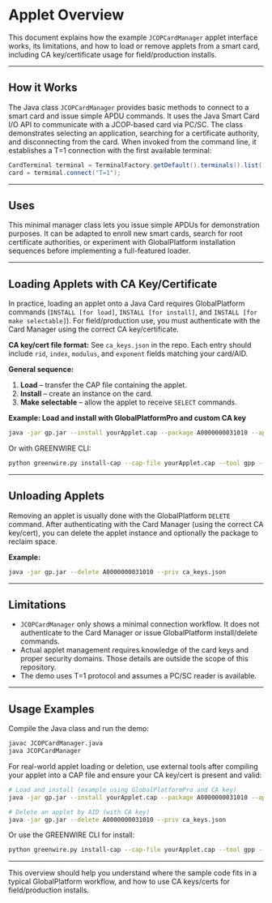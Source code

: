 
# Applet Overview

This document explains how the example `JCOPCardManager` applet interface works, its limitations, and how to load or remove applets from a smart card, including CA key/certificate usage for field/production installs.

---

## How it Works

The Java class `JCOPCardManager` provides basic methods to connect to a smart card and issue simple APDU commands. It uses the Java Smart Card I/O API to communicate with a JCOP-based card via PC/SC. The class demonstrates selecting an application, searching for a certificate authority, and disconnecting from the card. When invoked from the command line, it establishes a T=1 connection with the first available terminal:

```java
CardTerminal terminal = TerminalFactory.getDefault().terminals().list().get(0);
card = terminal.connect("T=1");
```

---

## Uses

This minimal manager class lets you issue simple APDUs for demonstration purposes. It can be adapted to enroll new smart cards, search for root certificate authorities, or experiment with GlobalPlatform installation sequences before implementing a full-featured loader.

---

## Loading Applets with CA Key/Certificate

In practice, loading an applet onto a Java Card requires GlobalPlatform commands (`INSTALL [for load]`, `INSTALL [for install]`, and `INSTALL [for make selectable]`). For field/production use, you must authenticate with the Card Manager using the correct CA key/certificate.

**CA key/cert file format:** See `ca_keys.json` in the repo. Each entry should include `rid`, `index`, `modulus`, and `exponent` fields matching your card/AID.

**General sequence:**
1. **Load** – transfer the CAP file containing the applet.
2. **Install** – create an instance on the card.
3. **Make selectable** – allow the applet to receive `SELECT` commands.

**Example: Load and install with GlobalPlatformPro and custom CA key**
```bash
java -jar gp.jar --install yourApplet.cap --package A0000000031010 --applet A0000000031010 --priv ca_keys.json
```
Or with GREENWIRE CLI:
```bash
python greenwire.py install-cap --cap-file yourApplet.cap --tool gpp --aid A0000000031010 --ca-file ca_keys.json
```

---

## Unloading Applets

Removing an applet is usually done with the GlobalPlatform `DELETE` command. After authenticating with the Card Manager (using the correct CA key/cert), you can delete the applet instance and optionally the package to reclaim space.

**Example:**
```bash
java -jar gp.jar --delete A0000000031010 --priv ca_keys.json
```

---

## Limitations

- `JCOPCardManager` only shows a minimal connection workflow. It does not authenticate to the Card Manager or issue GlobalPlatform install/delete commands.
- Actual applet management requires knowledge of the card keys and proper security domains. Those details are outside the scope of this repository.
- The demo uses T=1 protocol and assumes a PC/SC reader is available.

---

## Usage Examples

Compile the Java class and run the demo:
```bash
javac JCOPCardManager.java
java JCOPCardManager
```

For real-world applet loading or deletion, use external tools after compiling your applet into a CAP file and ensure your CA key/cert is present and valid:
```bash
# Load and install (example using GlobalPlatformPro and CA key)
java -jar gp.jar --install yourApplet.cap --package A0000000031010 --applet A0000000031010 --priv ca_keys.json

# Delete an applet by AID (with CA key)
java -jar gp.jar --delete A0000000031010 --priv ca_keys.json
```

Or use the GREENWIRE CLI for install:
```bash
python greenwire.py install-cap --cap-file yourApplet.cap --tool gpp --aid A0000000031010 --ca-file ca_keys.json
```

---

This overview should help you understand where the sample code fits in a typical GlobalPlatform workflow, and how to use CA keys/certs for field/production installs.
